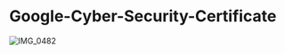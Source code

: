 # Google-Cyber-Security-Certificate


![IMG_0482](https://github.com/user-attachments/assets/7e040742-0c17-4c2e-bf20-53d424af5982)
